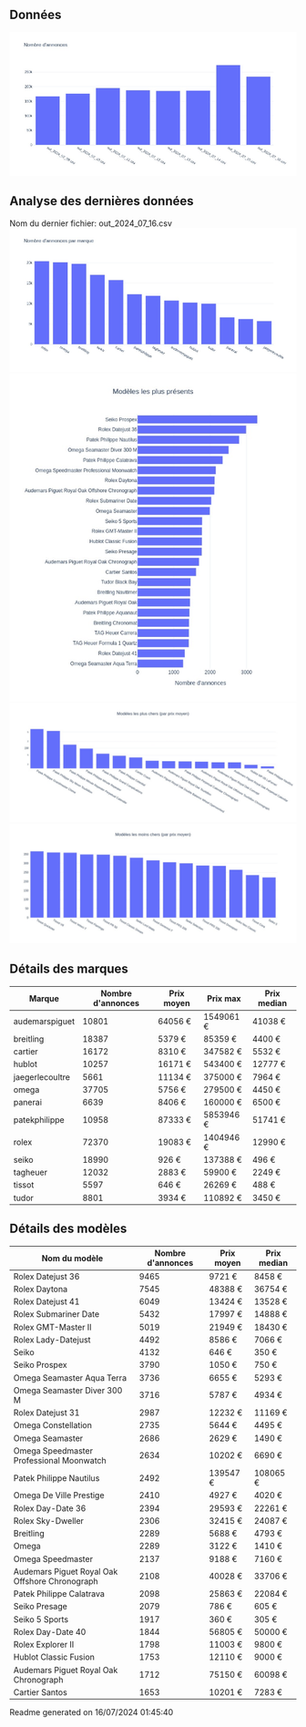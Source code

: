 
## Données
![image](./out/count_per_day.jpeg)

## Analyse des dernières données
Nom du dernier fichier: out_2024_07_16.csv
![image](./out/count_per_brand.jpeg)
![image](./out/count_per_name.jpeg)
![image](./out/avg_price_per_name_desc.jpeg)
![image](./out/avg_price_per_name_asc.jpeg)

## Détails des marques
|Marque|Nombre d'annonces|Prix moyen|Prix max|Prix median|
|------|-----------------|----------|--------|-----------|
|audemarspiguet|10801|64056 €|1549061 €|41038 €| 
|breitling|18387|5379 €|85359 €|4400 €| 
|cartier|16172|8310 €|347582 €|5532 €| 
|hublot|10257|16171 €|543400 €|12777 €| 
|jaegerlecoultre|5661|11134 €|375000 €|7964 €| 
|omega|37705|5756 €|279500 €|4450 €| 
|panerai|6639|8406 €|160000 €|6500 €| 
|patekphilippe|10958|87333 €|5853946 €|51741 €| 
|rolex|72370|19083 €|1404946 €|12990 €| 
|seiko|18990|926 €|137388 €|496 €| 
|tagheuer|12032|2883 €|59900 €|2249 €| 
|tissot|5597|646 €|26269 €|488 €| 
|tudor|8801|3934 €|110892 €|3450 €| 

## Détails des modèles
Nom du modèle|Nombre d'annonces|Prix moyen|Prix median|
|-------------|-----------------|----------|-----------|
|Rolex Datejust 36|9465|9721 €|8458 €| 
|Rolex Daytona|7545|48388 €|36754 €| 
|Rolex Datejust 41|6049|13424 €|13528 €| 
|Rolex Submariner Date|5432|17997 €|14888 €| 
|Rolex GMT-Master II|5019|21949 €|18430 €| 
|Rolex Lady-Datejust|4492|8586 €|7066 €| 
|Seiko|4132|646 €|350 €| 
|Seiko Prospex|3790|1050 €|750 €| 
|Omega Seamaster Aqua Terra|3736|6655 €|5293 €| 
|Omega Seamaster Diver 300 M|3716|5787 €|4934 €| 
|Rolex Datejust 31|2987|12232 €|11169 €| 
|Omega Constellation|2735|5644 €|4495 €| 
|Omega Seamaster|2686|2629 €|1490 €| 
|Omega Speedmaster Professional Moonwatch|2634|10202 €|6690 €| 
|Patek Philippe Nautilus|2492|139547 €|108065 €| 
|Omega De Ville Prestige|2410|4927 €|4020 €| 
|Rolex Day-Date 36|2394|29593 €|22261 €| 
|Rolex Sky-Dweller|2306|32415 €|24087 €| 
|Breitling|2289|5688 €|4793 €| 
|Omega|2289|3122 €|1410 €| 
|Omega Speedmaster|2137|9188 €|7160 €| 
|Audemars Piguet Royal Oak Offshore Chronograph|2108|40028 €|33706 €| 
|Patek Philippe Calatrava|2098|25863 €|22084 €| 
|Seiko Presage|2079|786 €|605 €| 
|Seiko 5 Sports|1917|360 €|305 €| 
|Rolex Day-Date 40|1844|56805 €|50000 €| 
|Rolex Explorer II|1798|11003 €|9800 €| 
|Hublot Classic Fusion|1753|12110 €|9000 €| 
|Audemars Piguet Royal Oak Chronograph|1712|75150 €|60098 €| 
|Cartier Santos|1653|10201 €|7283 €| 


 Readme generated on 16/07/2024 01:45:40